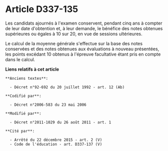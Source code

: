 # Article D337-135

Les candidats ajournés à l'examen conservent, pendant cinq ans à compter de leur date d'obtention et, à leur demande, le
bénéfice des notes obtenues supérieures ou égales à 10 sur 20, en vue de sessions ultérieures.

Le calcul de la moyenne générale s'effectue sur la base des notes conservées et des notes obtenues aux évaluations à nouveau
présentées, les points excédant 10 obtenus à l'épreuve facultative étant pris en compte dans le calcul.

**Liens relatifs à cet article**

	**Anciens textes**:

	  - Décret n°92-692 du 20 juillet 1992 - art. 12 (Ab)

	**Codifié par**:

	  - Décret n°2006-583 du 23 mai 2006

	**Modifié par**:

	  - Décret n°2011-1029 du 26 août 2011 - art. 1

	**Cité par**:

	  - Arrêté du 22 décembre 2015 - art. 2 (V)
	  - Code de l'éducation - art. D337-137 (V)
